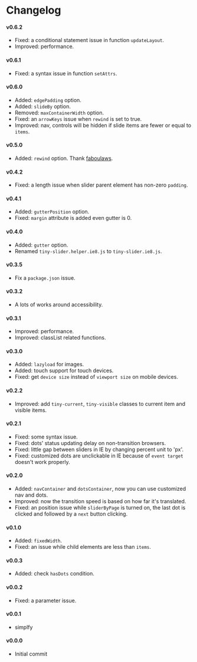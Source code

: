 # Changelog

#### v0.6.2
- Fixed: a conditional statement issue in function `updateLayout`.
- Improved: performance.

#### v0.6.1
- Fixed: a syntax issue in function `setAttrs`.

#### v0.6.0
- Added: `edgePadding` option.
- Added: `slideBy` option.
- Removed: `maxContainerWidth` option.
- Fixed: an `arrowKeys` issue when `rewind` is set to true.
- Improved: nav, controls will be hidden if slide items are fewer or equal to `items`.

#### v0.5.0
- Added: `rewind` option. Thank [faboulaws](https://github.com/ganlanyuan/tiny-slider/pull/10).

#### v0.4.2
- Fixed: a length issue when slider parent element has non-zero `padding`.

#### v0.4.1
- Added: `gutterPosition` option.
- Fixed: `margin` attribute is added even gutter is 0.

#### v0.4.0
- Added: `gutter` option.
- Renamed `tiny-slider.helper.ie8.js` to `tiny-slider.ie8.js`.

#### v0.3.5
- Fix a `package.json` issue.

#### v0.3.2
- A lots of works around accessibility.

#### v0.3.1
- Improved: performance.
- Improved: classList related functions.

#### v0.3.0
- Added: `lazyload` for images.
- Added: touch support for touch devices.
- Fixed: get `device size` instead of `viewport size` on mobile devices.

#### v0.2.2
- Improved: add `tiny-current`, `tiny-visible` classes to current item and visible items.

#### v0.2.1
- Fixed: some syntax issue.
- Fixed: dots' status updating delay on non-transition browsers.
- Fixed: little gap between sliders in IE by changing percent unit to 'px'.
- Fixed: customized dots are unclickable in IE because of `event target` doesn't work properly.

#### v0.2.0
- Added: `navContainer` and `dotsContainer`, now you can use customized nav and dots.
- Improved: now the transition speed is based on how far it's translated.
- Fixed: an position issue while `sliderByPage` is turned on, the last dot is clicked and followed by a `next` button clicking.

#### v0.1.0
- Added: `fixedWidth`.
- Fixed: an issue while child elements are less than `items`.

#### v0.0.3
- Added: check `hasDots` condition.

#### v0.0.2
- Fixed: a parameter issue.

#### v0.0.1
- simplfy

#### v0.0.0
- Initial commit